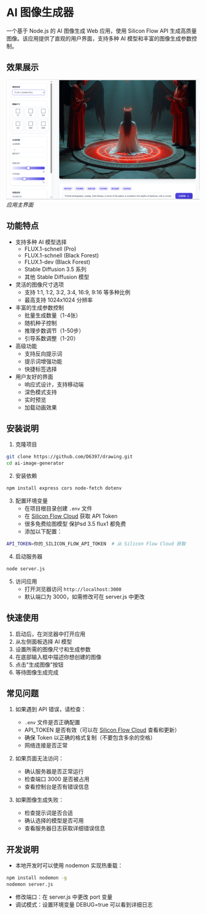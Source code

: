 # AI 图像生成器

一个基于 Node.js 的 AI 图像生成 Web 应用，使用 Silicon Flow API 生成高质量图像。该应用提供了直观的用户界面，支持多种 AI 模型和丰富的图像生成参数控制。

## 效果展示

![主界面](./screenshots/main.png)
*应用主界面*


## 功能特点

- 支持多种 AI 模型选择
  - FLUX.1-schnell (Pro)
  - FLUX.1-schnell (Black Forest)
  - FLUX.1-dev (Black Forest)
  - Stable Diffusion 3.5 系列
  - 其他 Stable Diffusion 模型
- 灵活的图像尺寸选项
  - 支持 1:1, 1:2, 3:2, 3:4, 16:9, 9:16 等多种比例
  - 最高支持 1024x1024 分辨率
- 丰富的生成参数控制
  - 批量生成数量（1-4张）
  - 随机种子控制
  - 推理步数调节（1-50步）
  - 引导系数调整（1-20）
- 高级功能
  - 支持反向提示词
  - 提示词增强功能
  - 快捷标签选择
- 用户友好的界面
  - 响应式设计，支持移动端
  - 深色模式支持
  - 实时预览
  - 加载动画效果

## 安装说明

1. 克隆项目
```bash
git clone https://github.com/D6397/drawing.git
cd ai-image-generator
```

2. 安装依赖
```bash
npm install express cors node-fetch dotenv
```

3. 配置环境变量
   - 在项目根目录创建 `.env` 文件
   - 在 [Silicon Flow Cloud](https://cloud.siliconflow.cn/i/1hSUWxvf) 获取 API Token
   - 很多免费绘图模型 保护sd 3.5 flux1 都免费
   - 添加以下配置：
```bash
API_TOKEN=你的_SILICON_FLOW_API_TOKEN  # 从 Silicon Flow Cloud 获取
```

4. 启动服务器
```bash
node server.js
```

5. 访问应用
   - 打开浏览器访问 `http://localhost:3000`
   - 默认端口为 3000，如需修改可在 server.js 中更改

## 快速使用

1. 启动后，在浏览器中打开应用
2. 从左侧面板选择 AI 模型
3. 设置所需的图像尺寸和生成参数
4. 在底部输入框中描述你想创建的图像
5. 点击"生成图像"按钮
6. 等待图像生成完成

## 常见问题

1. 如果遇到 API 错误，请检查：
   - `.env` 文件是否正确配置
   - API_TOKEN 是否有效（可以在 [Silicon Flow Cloud](https://cloud.siliconflow.cn/i/1hSUWxvf) 查看和更新）
   - 确保 Token 以正确的格式复制（不要包含多余的空格）
   - 网络连接是否正常

2. 如果页面无法访问：
   - 确认服务器是否正常运行
   - 检查端口 3000 是否被占用
   - 查看控制台是否有错误信息

3. 如果图像生成失败：
   - 检查提示词是否合适
   - 确认选择的模型是否可用
   - 查看服务器日志获取详细错误信息

## 开发说明

- 本地开发时可以使用 nodemon 实现热重载：
```bash
npm install nodemon -g
nodemon server.js
```

- 修改端口：在 server.js 中更改 port 变量
- 调试模式：设置环境变量 DEBUG=true 可以看到详细日志
